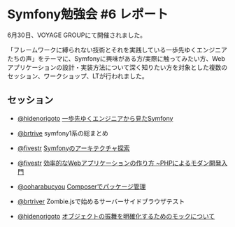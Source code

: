Symfony勉強会 #6 レポート
========================================================

6月30日、VOYAGE GROUPにて開催されました。

「フレームワークに縛られない技術とそれを実践している一歩先ゆくエンジニアたちの声」をテーマに、Symfonyに興味がある方/実際に触ってみたい方、Webアプリケーションの設計・実装方法について深く知りたい方を対象とした複数のセッション、ワークショップ、LTが行われました。


セッション
----------

  - [@hidenorigoto](http://twitter.com/hidenorigoto) [一歩先ゆくエンジニアから見たSymfony](https://speakerdeck.com/u/hidenorigoto/p/symfony6-symfony)

  - [@brtrive](http://twitter.com/brtriver) symfony1系の総まとめ

  - [@fivestr](http://twitter.com/fivestr) [Symfonyのアーキテクチャ探索](https://speakerdeck.com/u/fivestar/p/symfony)

  - [@fivestr](http://twitter.com/fivestr) [効率的なWebアプリケーションの作り方 ~PHPによるモダン開発入門](https://speakerdeck.com/u/fivestar/p/web)

  - [@ooharabucyou](http://twitter.com/ooharabucyou) [Composerでパッケージ管理](http://www.slideshare.net/ooharabucyou/composer-13500941)

  - [@brtriver](http://twitter.com/brtriver) Zombie.jsで始めるサーバーサイドブラウザテスト

  - [@hidenorigoto](http://twitter.com/hidenorigoto) [オブジェクトの振舞を明確化するためのモックについて](https://speakerdeck.com/u/hidenorigoto/p/symfony6)

